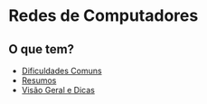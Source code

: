 # Redes de Computadores

## O que tem?

- [Dificuldades Comuns](dificuldadesComuns.md)
- [Resumos](resumos)
- [Visão Geral e Dicas](visaoGeralEDicas.md)
